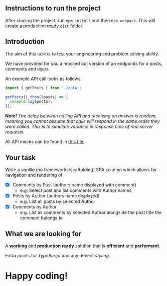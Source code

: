 ## Instructions to run the project
After cloning the project, run `npm install` and then `npx webpack`. This will create a production ready `dist` folder. 

## Introduction
The aim of this task is to test your engineering and problem solving ability.

We have provided for you a mocked out version of an endpoints for a posts, comments and users.

An example API call looks as follows:

```typescript
import { getPosts } from './data';

getPosts().then((posts) => {
  console.log(posts);
});
```

__Note!__ _The delay between calling API and
receiving an answer is random, meaning you cannot assume that calls will respond in the same order they were called. This is to simulate
variance in response time of real server requests._

All API mocks can be found in [this file.](./src/data/index.js)

## Your task

Write a *vanilla* (no frameworks/scaffolding) SPA solution which allows for navigation and rendering of

- [X] Comments by Post (authors name displayed with comment)
  - e.g. Select post and list comments with Author names
- [X] Posts by Author (authors name displayed)
  - e.g. List all posts by selected Author
- [X] Comments by Author
  - e.g. List all comments by selected Author alongside the post title the comment belongs to

## What we are looking for

A **working** and **production ready** solution that is **efficient** and **performant**.

Extra points for *TypeScript* and any decent *styling*.

# Happy coding!
